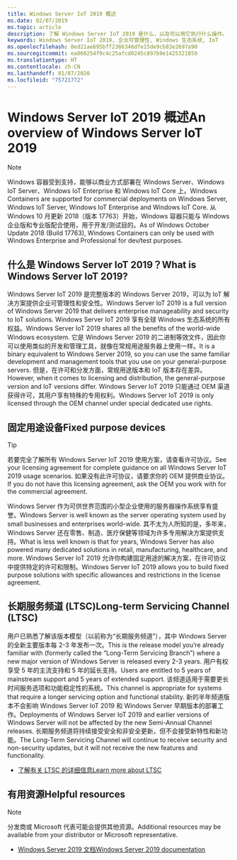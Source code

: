 ```yaml
---
title: Windows Server IoT 2019 概述
ms.date: 02/07/2019
ms.topic: article
description: 了解 Windows Server IoT 2019 是什么，以及可以用它执行什么操作。
keywords: Windows Server IoT 2019, 企业可管理性, Windows 生态系统, IoT
ms.openlocfilehash: 8ed21ae695bff2386346dfe15de9cb83e2697a90
ms.sourcegitcommit: ea060254f9c4c25afcd0245c897b9e1425321859
ms.translationtype: HT
ms.contentlocale: zh-CN
ms.lasthandoff: 01/07/2020
ms.locfileid: "75721772"
---
```

# <a name="an-overview-of-windows-server-iot-2019"></a><span data-ttu-id="b9958-104">Windows Server IoT 2019 概述</span><span class="sxs-lookup"><span data-stu-id="b9958-104">An overview of Windows Server IoT 2019</span></span>

> [!NOTE]
> <span data-ttu-id="b9958-105">Windows 容器受到支持，能够以商业方式部署在 Windows Server、Windows IoT Server、Windows IoT Enterprise 和 Windows IoT Core 上。</span><span class="sxs-lookup"><span data-stu-id="b9958-105">Windows Containers are supported for commercial deployments on Windows Server, Windows IoT Server, Windows IoT Enterprise and Windows IoT Core.</span></span>  <span data-ttu-id="b9958-106">从 Windows 10 月更新 2018（版本 17763）开始，Windows 容器只能与 Windows 企业版和专业版配合使用，用于开发/测试目的。</span><span class="sxs-lookup"><span data-stu-id="b9958-106">As of Windows October Update 2018 (Build 17763), Windows Containers can only be used with Windows Enterprise and Professional for dev/test purposes.</span></span>

## <a name="what-is-windows-server-iot-2019"></a><span data-ttu-id="b9958-107">什么是 Windows Server IoT 2019？</span><span class="sxs-lookup"><span data-stu-id="b9958-107">What is Windows Server IoT 2019?</span></span>
<span data-ttu-id="b9958-108">Windows Server IoT 2019 是完整版本的 Windows Server 2019，可以为 IoT 解决方案提供企业可管理性和安全性。</span><span class="sxs-lookup"><span data-stu-id="b9958-108">Windows Server IoT 2019 is a full version of Windows Server 2019 that delivers enterprise manageability and security to IoT solutions.</span></span> <span data-ttu-id="b9958-109">Windows Server IoT 2019 享有全球 Windows 生态系统的所有权益。</span><span class="sxs-lookup"><span data-stu-id="b9958-109">Windows Server IoT 2019 shares all the benefits of the world-wide Windows ecosystem.</span></span> <span data-ttu-id="b9958-110">它是 Windows Server 2019 的二进制等效文件，因此你可以使用类似的开发和管理工具，就像在常规用途服务器上使用一样。</span><span class="sxs-lookup"><span data-stu-id="b9958-110">It is a binary equivalent to Windows Server 2019, so you can use the same familiar development and management tools that you use on your general-purpose servers.</span></span> <span data-ttu-id="b9958-111">但是，在许可和分发方面，常规用途版本和 IoT 版本存在差异。</span><span class="sxs-lookup"><span data-stu-id="b9958-111">However, when it comes to licensing and distribution, the general-purpose version and IoT versions differ.</span></span>  <span data-ttu-id="b9958-112">Windows Server IoT 2019 只能通过 OEM 渠道获得许可，其用户享有特殊的专用权利。</span><span class="sxs-lookup"><span data-stu-id="b9958-112">Windows Server IoT 2019 is only licensed through the OEM channel under special dedicated use rights.</span></span>

## <a name="fixed-purpose-devices"></a><span data-ttu-id="b9958-113">固定用途设备</span><span class="sxs-lookup"><span data-stu-id="b9958-113">Fixed purpose devices</span></span> 

> [!TIP]
> <span data-ttu-id="b9958-114">若要完全了解所有 Windows Server IoT 2019 使用方案，请查看许可协议。</span><span class="sxs-lookup"><span data-stu-id="b9958-114">See your licensing agreement for complete guidance on all Windows Server IoT 2019 usage scenarios.</span></span> <span data-ttu-id="b9958-115">如果没有此许可协议，请要求你的 OEM 提供商业协议。</span><span class="sxs-lookup"><span data-stu-id="b9958-115">If you do not have this licensing agreement, ask the OEM you work with for the commercial agreement.</span></span>

<span data-ttu-id="b9958-116">Windows Server 作为可供世界范围的小型企业使用的服务器操作系统享有盛誉。</span><span class="sxs-lookup"><span data-stu-id="b9958-116">Windows Server is well known as the server operating system used by small businesses and enterprises world-wide.</span></span> <span data-ttu-id="b9958-117">其不太为人所知的是，多年来，Windows Server 还在零售、制造、医疗保健等领域为许多专用解决方案提供支持。</span><span class="sxs-lookup"><span data-stu-id="b9958-117">What is less well known is that for years, Windows Server has also powered many dedicated solutions in retail, manufacturing, healthcare, and more.</span></span> <span data-ttu-id="b9958-118">Windows Server IoT 2019 允许你构建固定用途的解决方案，在许可协议中提供特定的许可和限制。</span><span class="sxs-lookup"><span data-stu-id="b9958-118">Windows Server IoT 2019 allows you to build fixed purpose solutions with specific allowances and restrictions in the license agreement.</span></span>

## <a name="long-term-servicing-channel-ltsc"></a><span data-ttu-id="b9958-119">长期服务频道 (LTSC)</span><span class="sxs-lookup"><span data-stu-id="b9958-119">Long-term Servicing Channel (LTSC)</span></span>

<span data-ttu-id="b9958-120">用户已熟悉了解该版本模型（以前称为“长期服务频道”），其中 Windows Server 的全新主要版本每 2-3 年发布一次。</span><span class="sxs-lookup"><span data-stu-id="b9958-120">This is the release model you’re already familiar with (formerly called the “Long-Term Servicing Branch”) where a new major version of Windows Server is released every 2-3 years.</span></span> <span data-ttu-id="b9958-121">用户有权享受 5 年的主流支持和 5 年的延长支持。</span><span class="sxs-lookup"><span data-stu-id="b9958-121">Users are entitled to 5 years of mainstream support and 5 years of extended support.</span></span> <span data-ttu-id="b9958-122">该频道适用于需要更长时间服务选项和功能稳定性的系统。</span><span class="sxs-lookup"><span data-stu-id="b9958-122">This channel is appropriate for systems that require a longer servicing option and functional stability.</span></span> <span data-ttu-id="b9958-123">新的半年频道版本不会影响 Windows Server IoT 2019 和 Windows Server 早期版本的部署工作。</span><span class="sxs-lookup"><span data-stu-id="b9958-123">Deployments of Windows Server IoT 2019 and earlier versions of Windows Server will not be affected by the new Semi-Annual Channel releases.</span></span> <span data-ttu-id="b9958-124">长期服务频道将持续接受安全和非安全更新，但不会接受新特性和新功能。</span><span class="sxs-lookup"><span data-stu-id="b9958-124">The Long-Term Servicing Channel will continue to receive security and non-security updates, but it will not receive the new features and functionality.</span></span>

* [<span data-ttu-id="b9958-125">了解有关 LTSC 的详细信息</span><span class="sxs-lookup"><span data-stu-id="b9958-125">Learn more about LTSC</span></span>](https://docs.microsoft.com/windows-server/get-started-19/servicing-channels-19#long-term-servicing-channel-ltsc)

## <a name="helpful-resources"></a><span data-ttu-id="b9958-126">有用资源</span><span class="sxs-lookup"><span data-stu-id="b9958-126">Helpful resources</span></span>
> [!NOTE]
> <span data-ttu-id="b9958-127">分发商或 Microsoft 代表可能会提供其他资源。</span><span class="sxs-lookup"><span data-stu-id="b9958-127">Additional resources may be available from your distributor or Microsoft representative.</span></span>

* [<span data-ttu-id="b9958-128">Windows Server 2019 文档</span><span class="sxs-lookup"><span data-stu-id="b9958-128">Windows Server 2019 documentation</span></span>](https://docs.microsoft.com/windows-server/index)
